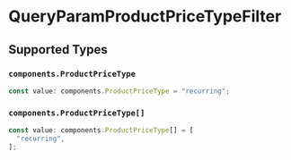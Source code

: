 # QueryParamProductPriceTypeFilter


## Supported Types

### `components.ProductPriceType`

```typescript
const value: components.ProductPriceType = "recurring";
```

### `components.ProductPriceType[]`

```typescript
const value: components.ProductPriceType[] = [
  "recurring",
];
```

